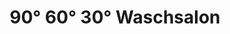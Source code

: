 ---
title: "90° 60° 30° Waschsalon"
url: /wuppertal/90deg-60deg-30deg-waschsalon/
shop: Wäscherei
---